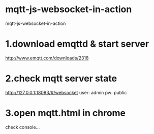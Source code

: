 # mqtt-js-websocket-in-action
mqtt-js-websocket-in-action

# 1.download emqttd & start server
  http://www.emqtt.com/downloads/2318

# 2.check mqtt server state
  http://127.0.0.1:18083/#/websocket
  user: admin
  pw:   public

# 3.open mqtt.html in chrome 
  check console...
